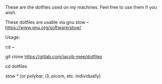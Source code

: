 These are the dotfiles used on my machines. Feel free to use them if you wish.

These dotfiles are usable via gnu stow – https://www.gnu.org/software/stow/

Usage:

cd ~

git clone https://gitlab.com/jacob-mee/dotfiles

cd dotfiles

stow * (or polybar, i3, picom, etc. individually)

